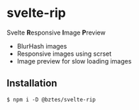 # svelte-rip

Svelte **R**esponsive **I**mage **P**review

- BlurHash images
- Responsive images using scrset
- Image preview for slow loading images

## Installation

```shell
$ npm i -D @bztes/svelte-rip
```
